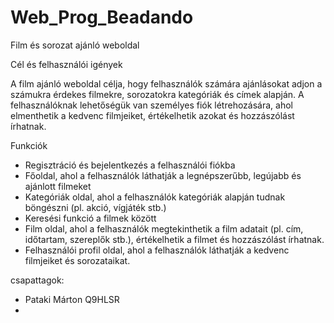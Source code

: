 # Web_Prog_Beadando

Film és sorozat ajánló weboldal

Cél és felhasználói igények

A film ajánló weboldal célja, hogy felhasználók számára ajánlásokat adjon a számukra érdekes filmekre, sorozatokra kategóriák és címek alapján. A felhasználóknak lehetőségük van személyes fiók létrehozására, ahol elmenthetik a kedvenc filmjeiket, értékelhetik azokat és hozzászólást írhatnak.

Funkciók

- Regisztráció és bejelentkezés a felhasználói fiókba
- Főoldal, ahol a felhasználók láthatják a legnépszerűbb, legújabb és ajánlott filmeket
- Kategóriák oldal, ahol a felhasználók kategóriák alapján tudnak böngészni (pl. akció, vígjáték stb.)
- Keresési funkció a filmek között
- Film oldal, ahol a felhasználók megtekinthetik a film adatait (pl. cím, időtartam, szereplők stb.), értékelhetik a filmet és hozzászólást írhatnak.
- Felhasználói profil oldal, ahol a felhasználók láthatják a kedvenc filmjeiket és sorozataikat.

csapattagok: 
- Pataki Márton Q9HLSR
- 